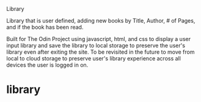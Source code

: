 Library

Library that is user defined, adding new books by Title, Author, # of Pages, and if the book has been read.

Built for The Odin Project using javascript, html, and css to display a user input library and save the library to local storage to preserve the user's library even after exiting the site.  To be revisited in the future to move from local to cloud storage to preserve user's library experience across all devices the user is logged in on.
# library
